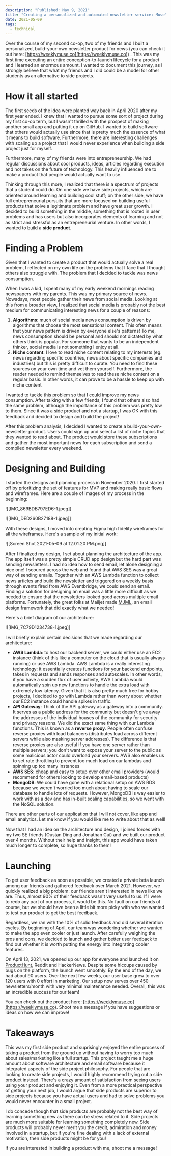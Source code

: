 ```yaml
---
description: "Published: May 9, 2021"
title: "Creating a personalized and automated newsletter service: Muse"
date: 2021-05-09
tags:
  - technical
---
```

Over the course of my second co-op, two of my friends and I built a personalized, build-your-own newsletter product for news (you can check it out here: [https://weeklymuse.co](https://weeklymuse.co)) . This was my first time executing an entire conception-to-launch lifecycle for a product and I learned an enormous amount. I wanted to document this journey, as I strongly believe that what my friends and I did could be a model for other students as an alternative to side projects.

# How it all started

The first seeds of the idea were planted way back in April 2020 after my first year ended. I knew that I wanted to pursue some sort of project during my first co-op term, but I wasn't thrilled with the prospect of making another small app and putting it up on GitHub. I wanted to build software that others would actually use since that is pretty much the essence of what it means to build software. Furthermore, there are interesting challenges with scaling up a project that I would never experience when building a side project just for myself.

Furthermore, many of my friends were into entrepreneurship. We had regular discussions about cool products, ideas, articles regarding execution and hot takes on the future of technology. This heavily influenced me to make a product that people would actually want to use.

Thinking through this more, I realized that there is a spectrum of projects that a student could do. On one side we have side projects, which are oriented around learning and building  cool stuff; on the other side, we have full entrepreneurial pursuits that are more focused on building useful products that solve a legitimate problem and have great user growth. I decided to build something in the middle, something that is rooted in user problems and has users but also incorporates elements of learning and not as strict and stressful as an entrepreneurial venture. In other words, I wanted to build a **side product**.

# Finding a Problem

Given that I wanted to create a product that would actually solve a real problem, I reflected on my own life on the problems that I face that I thought others also struggle with. The problem that I decided to tackle was news consumption.

When I was a kid, I spent many of my early weekend mornings reading newspapers with my parents. This was my primary source of news. Nowadays, most people gather their news from social media. Looking at this from a broader view, I realized that social media is probably not the best medium for communicating interesting news for a couple of reasons:

1. **Algorithms**: much of social media news consumption is driven by algorithms that choose the most sensational content. This often means that your news pattern is driven by everyone else's patterns! To me, news consumption should be personal and should not dictated by what others think is popular. For someone that wants to be an independent thinker, social media is not something I enjoy at all.
2. **Niche content**: I love to read niche content relating to my interests (eg. news regarding specific countries, news about specific companies and industries) but this is pretty difficult to curate. You need to find these sources on your own time and vet them yourself. Furthermore, the reader needed to remind themselves to read these niche content on a regular basis. In other words, it can prove to be a hassle to keep up with niche content

I wanted to tackle this problem so that I could improve my news consumption. After talking with a few friends, I found that others also had the same problem, although the importance of this problem was pretty low to them. Since it was a side product and not a startup, I was OK with this feedback and decided to design and build the project!

After this problem analysis, I decided I wanted to create a build-your-own-newsletter product. Users could sign up and select a list of niche topics that they wanted to read about. The product would store these subscriptions and gather the most important news for each subscription and send a compiled newsletter every weekend.

# Designing and Building

I started the designs and planning process in November 2020. I first started off by prioritizing the set of features for MVP and making really basic flows and wireframes. Here are a couple of images of my process in the beginning:

![[IMG_869BDB797ED6-1.jpeg]]

![[IMG_DED260B27188-1.jpeg]]

With these designs, I moved into creating Figma high fidelity wireframes for all the wireframes. Here's a sample of my initial work:

![[Screen Shot 2021-05-09 at 12.01.20 PM.png]]

After I finalized my design, I set about planning the architecture of the app. The app itself was a pretty simple CRUD app design but the hard part was sending newsletters. I had no idea how to send email, let alone designing a nice one! I scoured across the web and found that AWS SES was a great way of sending emails. Together with an AWS Lambda function to collect news articles and build the newsletter and triggered on a weekly basis through events fired from AWS Eventbridge, we could send an email. Finding a solution for designing an email was a little more difficult as we needed to ensure that the newsletters looked good across multiple email platforms. Fortunately, the great folks at Mailjet made [MJML](https://mjml.io), an email design framework that did exactly what we needed!

Here's a brief diagram of our architecture:

![[IMG_7C79D1234738-1.jpeg]]

I will briefly explain certain decisions that we made regarding our architecture:

* **AWS Lambda**: to host our backend server, we could either use an EC2 instance (think of this like a computer on the cloud that is usually always running) or use AWS Lambda. AWS Lambda is a really interesting technology: it essentially creates functions for your backend endpoints, takes in requests and sends responses and autoscales. In other words, if you have a sudden flux of user activity, AWS Lambda would automatically spin up new functions to handle the extra load with extremely low latency. Given that it is also pretty much free for hobby projects, I decided to go with Lambda rather than worry about whether our EC2 instance could handle spikes in traffic.
* **API Gateway**: Think of the API gateway as a gateway into a community. It serves as a public address for the community but doesn't give away the addresses of the individual houses of the community for security and privacy reasons. We did the exact same thing with our Lambda functions. This is known as a **reverse proxy**. People often confuse reverse proxies with load balancers (distributes load across different servers while also masking server addresses). The difference is that reverse proxies are also useful if you have one server rather than multiple servers; you don't want to expose your server to the public as some malicious actor could overload your servers. AWS also enables us to set rate throttling to prevent too much load on our lambdas and spinning up too many instances
* **AWS SES**: cheap and easy to setup over other email providers (would recommend for others looking to develop email-based products)
* **MongoDB**: We could have gone with a relational setup on AWS RDS because we weren't worried too much about having to scale our database to handle lots of requests. However, MongoDB is way easier to work with as a dev and has in-built scaling capabilities, so we went with the NoSQL solution.

There are other parts of our application that I will not cover, like app and email analytics. Let me know if you would like me to write about that as well!

Now that I had an idea on the architecture and design, I joined forces with my two SE friends (Oustan Ding and Jonathan Cui) and we built our product over 4 months. Without their help and insight, this app would have taken much longer to complete, so huge thanks to them!

# Launching

To get user feedback as soon as possible, we created a private beta launch among our friends and gathered feedback over March 2021. However, we quickly realized a big problem: our friends aren't interested in news like we are. Thus, almost 90% of their feedback wasn't very useful to us. If I were to redo any part of our process, it would be this. No fault on our friends of course, but we should have been a little bit more picky with who we wanted to test our product to get the best feedback.

Regardless, we ran with the 10% of solid feedback and did several iteration cycles. By beginning of April, our team was wondering whether we wanted to make the app even cooler or just launch. After carefully weighing the pros and cons, we decided to launch and gather better user feedback to find out whether it is worth putting the energy into integrating cooler features.

On April 13, 2021, we opened up our app for everyone and launched it on [ProductHunt](https://www.producthunt.com/posts/muse-b0d3445e-a0b9-466f-a8ac-0cfeedd9fcaf), Reddit and HackerNews. Despite some hiccups caused by bugs on the platform, the launch went smoothly. By the end of the day, we had about 90 users. Over the next few weeks, our user base grew to over 120 users with 0 effort in marketing. Our setup now serves over 450 newsletters/month with very minimal maintenance needed. Overall, this was an incredible success for our team!

You can check out the product here: [https://weeklymuse.co](https://weeklymuse.co). Shoot me a message if you have suggestions or ideas on how we can improve!

# Takeaways

This was my first side product and suprisingly enjoyed the entire process of taking a product from the ground up without having to worry too much about sales/marketing like a full startup. This project taught me a huge amount about software architecture and email software because it integrated aspects of the side project philosophy. For people that are looking to create side projects, I would highly recommend trying out a side product instead. There's a crazy amount of satisfaction from seeing users using your product and enjoying it. Even from a more practical perspective of getting your next job, I would argue that side products are superior to side projects because you have actual users and had to solve problems you would never encounter in a small project.

I do concede though that side products are probably not the best way of learning something new as there can be stress related to it. Side projects are much more suitable for learning something completely new. Side products will probably never merit you the credit, admiration and money involved in a startup, but if you're fine dealing with a lack of external motivation, then side products might be for you!

If you are interested in building a product with me, shoot me a message!
